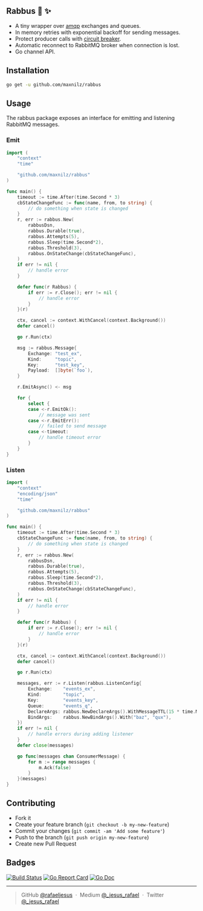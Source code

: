 ## Rabbus 🚌 ✨

* A tiny wrapper over [amqp](https://github.com/streadway/amqp) exchanges and queues.
* In memory retries with exponential backoff for sending messages.
* Protect producer calls with [circuit breaker](https://github.com/sony/gobreaker).
* Automatic reconnect to RabbitMQ broker when connection is lost.
* Go channel API.

## Installation
```bash
go get -u github.com/maxnilz/rabbus
```

## Usage
The rabbus package exposes an interface for emitting and listening RabbitMQ messages.

### Emit
```go
import (
	"context"
	"time"

	"github.com/maxnilz/rabbus"
)

func main() {
	timeout := time.After(time.Second * 3)
	cbStateChangeFunc := func(name, from, to string) {
		// do something when state is changed
	}
	r, err := rabbus.New(
		rabbusDsn,
		rabbus.Durable(true),
		rabbus.Attempts(5),
		rabbus.Sleep(time.Second*2),
		rabbus.Threshold(3),
		rabbus.OnStateChange(cbStateChangeFunc),
	)
	if err != nil {
		// handle error
	}

	defer func(r Rabbus) {
		if err := r.Close(); err != nil {
			// handle error
		}
	}(r)

	ctx, cancel := context.WithCancel(context.Background())
	defer cancel()

	go r.Run(ctx)

	msg := rabbus.Message{
		Exchange: "test_ex",
		Kind:     "topic",
		Key:      "test_key",
		Payload:  []byte(`foo`),
	}

	r.EmitAsync() <- msg

	for {
		select {
		case <-r.EmitOk():
			// message was sent
		case <-r.EmitErr():
			// failed to send message
		case <-timeout:
			// handle timeout error
		}
	}
}
```

### Listen
```go
import (
	"context"
	"encoding/json"
	"time"

	"github.com/maxnilz/rabbus"
)

func main() {
	timeout := time.After(time.Second * 3)
	cbStateChangeFunc := func(name, from, to string) {
		// do something when state is changed
	}
	r, err := rabbus.New(
		rabbusDsn,
		rabbus.Durable(true),
		rabbus.Attempts(5),
		rabbus.Sleep(time.Second*2),
		rabbus.Threshold(3),
		rabbus.OnStateChange(cbStateChangeFunc),
	)
	if err != nil {
		// handle error
	}

	defer func(r Rabbus) {
		if err := r.Close(); err != nil {
			// handle error
		}
	}(r)

	ctx, cancel := context.WithCancel(context.Background())
	defer cancel()

	go r.Run(ctx)

	messages, err := r.Listen(rabbus.ListenConfig{
		Exchange:    "events_ex",
		Kind:        "topic",
		Key:         "events_key",
		Queue:       "events_q",
		DeclareArgs: rabbus.NewDeclareArgs().WithMessageTTL(15 * time.Minute).With("foo", "bar"),
		BindArgs:    rabbus.NewBindArgs().With("baz", "qux"),
	})
	if err != nil {
		// handle errors during adding listener
	}
	defer close(messages)

	go func(messages chan ConsumerMessage) {
		for m := range messages {
			m.Ack(false)
		}
	}(messages)
}
```

## Contributing
- Fork it
- Create your feature branch (`git checkout -b my-new-feature`)
- Commit your changes (`git commit -am 'Add some feature'`)
- Push to the branch (`git push origin my-new-feature`)
- Create new Pull Request

## Badges

[![Build Status](https://circleci.com/gh/rafaeljesus/rabbus.svg?style=svg)](https://circleci.com/gh/rafaeljesus/rabbus)
[![Go Report Card](https://goreportcard.com/badge/github.com/maxnilz/rabbus)](https://goreportcard.com/report/github.com/maxnilz/rabbus)
[![Go Doc](https://godoc.org/github.com/maxnilz/rabbus?status.svg)](https://godoc.org/github.com/maxnilz/rabbus)

---

> GitHub [@rafaeljesus](https://github.com/rafaeljesus) &nbsp;&middot;&nbsp;
> Medium [@_jesus_rafael](https://medium.com/@_jesus_rafael) &nbsp;&middot;&nbsp;
> Twitter [@_jesus_rafael](https://twitter.com/_jesus_rafael)
